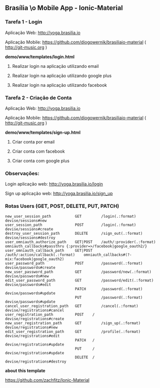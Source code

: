 ## Brasília \o Mobile App - Ionic-Material


### Tarefa 1 - Login

Aplicação Web: http://yoga.brasilia.io

Aplicação Mobile: https://github.com/diogowernik/brasiliaio-material ( http://git-music.org )

**demo/www/templates/login.html**

1) Realizar login na aplicação utilizando email

2) Realizar login na aplicação utilizando google plus

3) Realizar login na aplicação utilizando facebook


### Tarefa 2 - Criação de Conta

Aplicação Web: http://yoga.brasilia.io

Aplicação Mobile: https://github.com/diogowernik/brasiliaio-material ( http://git-music.org )

**demo/www/templates/sign-up.html**

1) Criar conta por email

2) Criar conta com facebook

3) Criar conta com google plus



### Observações:

Login aplicação web: http://yoga.brasilia.io/login

Sign up aplicação web: http://yoga.brasilia.io/sign_up



### Rotas Users (GET, POST, DELETE, PUT, PATCH)

```
new_user_session_path       	GET	        /login(.:format)	devise/sessions#new
user_session_path	            POST	    /login(.:format)	devise/sessions#create
destroy_user_session_path	    DELETE	    /sign_out(.:format)	devise/sessions#destroy
user_omniauth_authorize_path	GET|POST	/auth/:provider(.:format)	omniauth_callbacks#passthru {:provider=>/facebook|google_oauth2/}
user_omniauth_callback_path	    GET|POST	/auth/:action/callback(.:format)	omniauth_callbacks#(?-mix:facebook|google_oauth2)
user_password_path	            POST    	/password(.:format)	devise/passwords#create
new_user_password_path	        GET	        /password/new(.:format)	devise/passwords#new
edit_user_password_path	        GET	        /password/edit(.:format)	devise/passwords#edit
                                PATCH      	/password(.:format)	devise/passwords#update
                                PUT     	/password(.:format)	devise/passwords#update
cancel_user_registration_path	GET     	/cancel(.:format)	devise/registrations#cancel
user_registration_path	        POST	/   devise/registrations#create
new_user_registration_path	    GET	        /sign_up(.:format)	devise/registrations#new
edit_user_registration_path	    GET     	/profile(.:format)	devise/registrations#edit
                                PATCH	/	devise/registrations#update
                                PUT	    /	devise/registrations#update
                                DELETE	/	devise/registrations#destroy
```



**about this template**

https://github.com/zachfitz/Ionic-Material

